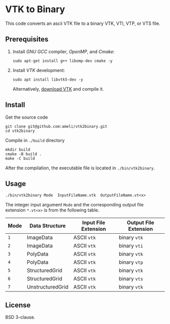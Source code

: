 # VTK to Binary

This code converts an ascii VTK file to a binary VTK, VTI, VTP, or VTS file.

## Prerequisites

1. Install *GNU GCC* compiler, *OpenMP*, and *Cmake*:

       sudo apt-get install g++ libomp-dev cmake -y

2. Install *VTK* development:

       sudo apt install libvtk5-dev -y

   Alternatively, [download VTK](https://vtk.org/download/) and compile it.

## Install

Get the source code

    git clone git@github.com:ameli/vtk2binary.git
    cd vtk2binary

Compile in ``./build`` directory

    mkdir build
    cmake -B build .
    make -C build

After the compilation, the executable file is located in ``./bin/vtk2binary``.

## Usage

    ./bin/vtk2binary Mode  InputFileName.vtk  OutputFileName.vt<x>

The integer input argument ``Mode`` and the corresponding output file extension ``*.vt<x>`` is from the following table.

| Mode  | Data Structure   |  Input File Extension     | Output File Extension     |
| ----- | ---------------- | ------------------------- | ------------------------- |
| ``1`` | ImageData        |  ASCII ``vtk``            | binary ``vtk``            |
| ``2`` | ImageData        |  ASCII ``vtk``            | binary ``vti``            |
| ``3`` | PolyData         |  ASCII ``vtk``            | binary ``vtk``            |
| ``4`` | PolyData         |  ASCII ``vtk``            | binary ``vtp``            |
| ``5`` | StructuredGrid   |  ASCII ``vtk``            | binary ``vtk``            |
| ``6`` | StructuredGrid   |  ASCII ``vtk``            | binary ``vts``            |
| ``7`` | UnstructuredGrid |  ASCII ``vtk``            | binary ``vtk``            |

## License

BSD 3-clause.
